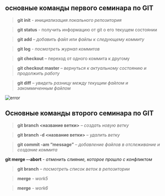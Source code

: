 ## основные команды первого семинара по GIT

>**git init** - *инициализация локального репозитория*

>**git status** - получить информацию от git о его текущем состоянии

> **git add** – *добавить файл или файлы к следующему коммиту*

>**git log** - *посмотреть журнал коммитов*

>**git checkout** – переход от одного коммита к другому

>**git checkout master** – *вернуться к актуальному состоянию и продолжить работу*

>**git diff** – *увидеть разницу между текущим файлом и закоммиченным файлом*

![error](https://cdn.pixabay.com/photo/2018/01/14/23/12/nature-3082832_960_720.jpg)

## Основные команды второго семинара по GIT

>**git branch <название ветки>** – *создать новую ветку*

>**git branch -d <название ветки>** – *удалить ветку*

>**git commit -am “message”** – *добавление файлов в отслеживание и создание коммита*





**git merge --abort** - *отменить слияние, которое прошло с конфликтом*

>**git branch** – *посмотреть список веток в репозитории*

>**merge** - *work5*

>**merge** - *work6*